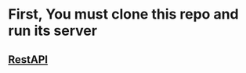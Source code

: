 # First, You must clone this repo and run its server
<h2 style="border: none"><a href="https://github.com/mahmoudZakaria90/RestAPI">RestAPI</a></h2>